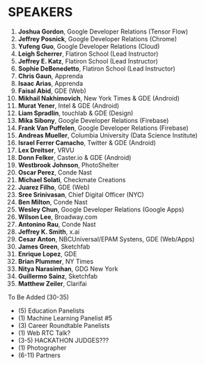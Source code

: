# SPEAKERS

 1. **Joshua Gordon**,  Google Developer Relations (Tensor Flow)
 2. **Jeffrey Posnick**, Google Developer Relations (Chrome)
 3. **Yufeng Guo**, Google Developer Relations (Cloud)
 4. **Leigh Scherrer**, Flatiron School (Lead Instructor) 
 5. **Jeffrey E. Katz**, Flatiron School (Lead Instructor) 
 6. **Sophie DeBenedetto**, Flatiron School (Lead Instructor) 
 7. **Chris Gaun**, Apprenda
 8. **Isaac Arias**, Apprenda
 9. **Faisal Abid**, GDE (Web)
 10. **Mikhail Nakhimovich**, New York Times & GDE (Android)
 11. **Murat Yener**, Intel & GDE (Android)
 12. **Liam Spradlin**, touchlab & GDE (Design)
 13. **Mika Sibony**, Google Developer Relations (Firebase)
 14. **Frank Van Puffelen**, Google Developer Relations (Firebase)
 15. **Andreas Mueller**, Columbia University (Data Science Institute)
 16. **Israel Ferrer Camacho**, Twitter & GDE (Android)
 17. **Lex Dreitser**, VRVU
 18. **Donn Felker**, Caster.io & GDE (Android) 
 19. **Westbrook Johnson**, PhotoShelter 
 20. **Oscar Perez**, Conde Nast 
 21. **Michael Solati**, Checkmate Creations
 22. **Juarez Filho**, GDE (Web)
 23. **Sree Srinivasan**, Chief Digital Officer (NYC)
 24. **Ben Milton**, Conde Nast 
 25. **Wesley Chun**, Google Developer Relations (Google Apps)
 26. **Wilson Lee**, Broadway.com 
 27. **Antonino Rau**, Conde Nast
 28. **Jeffrey K. Smith**, x.ai
 29. **Cesar Anton**, NBCUniversal/EPAM Systens, GDE (Web/Apps)
 30. **James Green**, Sketchfab
 31. **Enrique Lopez**, GDE
 32. **Brian Plummer**, NY Times
 33. **Nitya Narasimhan**, GDG New York
 34. **Guillermo Sainz**, Sketchfab
 35. **Matthew Zeiler**, Clarifai

To Be Added (30-35)
 * (5) Education Panelists
 * (1) Machine Learning Panelist #5
 * (3) Career Roundtable Panelists 
 * (1) Web RTC Talk?
 * (3-5) HACKATHON JUDGES???
 * (1) Photographer
 * (6-11) Partners 
